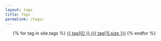 ```yaml
---
layout: tags
title: Tags
permalink: /tags/
---
```


<ul>
  {% for tag in site.tags %}
    <a href="/tag/{{ tag[0] | slugify }}/">{{ tag[0] }} ({{ tag[1].size }})</a>
  {% endfor %}
</ul>